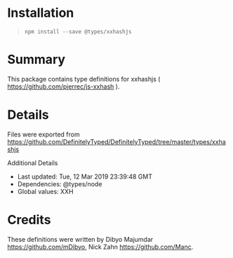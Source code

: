 # Installation
> `npm install --save @types/xxhashjs`

# Summary
This package contains type definitions for xxhashjs ( https://github.com/pierrec/js-xxhash ).

# Details
Files were exported from https://github.com/DefinitelyTyped/DefinitelyTyped/tree/master/types/xxhashjs

Additional Details
 * Last updated: Tue, 12 Mar 2019 23:39:48 GMT
 * Dependencies: @types/node
 * Global values: XXH

# Credits
These definitions were written by Dibyo Majumdar <https://github.com/mDibyo>, Nick Zahn <https://github.com/Manc>.
